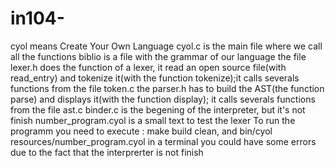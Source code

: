 # in104-
cyol means Create Your Own Language
cyol.c is the main file where we call all the functions 
biblio is a file with the grammar of our language
the file lexer.h does the function of a lexer, it read an open source file(with read_entry) and tokenize it(with the function tokenize);it calls severals functions from the file token.c
the parser.h has to build the AST(the function parse) and displays it(with the function display); it calls severals functions from the file ast.c
binder.c is the begening of the interpreter, but it's not finish
number_program.cyol is a small text to test the lexer
To run the programm you need to execute : make build clean, and bin/cyol resources/number_program.cyol in a terminal
you could have some errors due to the fact that the interprerter is not finish
